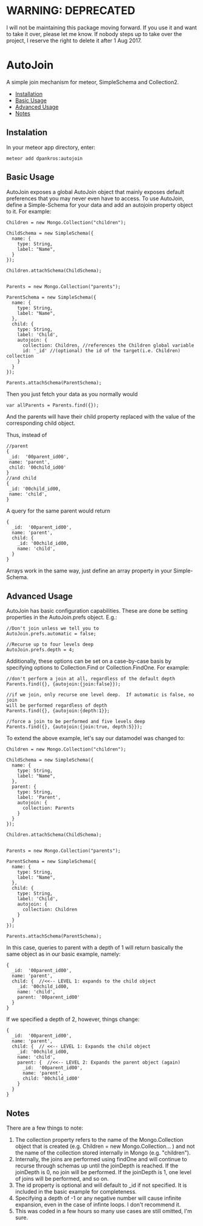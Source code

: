 WARNING: DEPRECATED
==========
I will not be maintaining this package moving forward.  If you use it and want to take it over, please let me know.  If nobody steps up to take over the project, I reserve the right to delete it after 1 Aug 2017.

AutoJoin
=============

A simple join mechanism for meteor, SimpleSchema and Collection2.

- [Installation](#installation)
- [Basic Usage](#basicUsage)
- [Advanced Usage](#advancedUsage)
- [Notes](#notes)

## Instalation
In your meteor app directory, enter:

```
meteor add dpankros:autojoin
```

## Basic Usage
AutoJoin exposes a global AutoJoin object that mainly exposes default
preferences that you may never even have to access.  To use AutoJoin, define
a Simple-Schema for your data and add an autojoin property object to it.  For
example:

```
Children = new Mongo.Collection("children");

ChildSchema = new SimpleSchema({
  name: {
    type: String,
    label: "Name",
  }
});

Children.attachSchema(ChildSchema);


Parents = new Mongo.Collection("parents");

ParentSchema = new SimpleSchema({
  name: {
    type: String,
    label: "Name",
  },
  child: {
    type: String,
    label: 'Child',
    autojoin: {
      collection: Children, //references the Children global variable
      id: '_id' //(optional) the id of the target(i.e. Children) collection
    }
  }
});

Parents.attachSchema(ParentSchema);
```

Then you just fetch your data as you normally would

```
var allParents = Parents.find({});
```

And the parents will have their child property replaced with the value of the
 corresponding child object.

Thus, instead of
 ```
//parent
{
  _id:  '00parent_id00',
  name: 'parent',
  child: '00child_id00'
}
//and child
{
  _id: '00child_id00,
  name: 'child',
}
```
A query for the same parent would return
```
{
  _id:  '00parent_id00',
  name: 'parent',
  child: {
    _id: '00child_id00,
    name: 'child',
  }
}
```
Arrays work in the same way, just define an array property in your
Simple-Schema.

## Advanced Usage
AutoJoin has basic configuration capabilities.  These are done be setting
properties in the AutoJoin.prefs object.  E.g.:
```
//Don't join unless we tell you to
AutoJoin.prefs.automatic = false;

//Recurse up to four levels deep
AutoJoin.prefs.depth = 4;
```

Additionally, these options can be set on a case-by-case basis by specifying
options to Collection.Find or Collection.FindOne.  For example:

```
//don't perform a join at all, regardless of the default depth
Parents.find({}, {autojoin:{join:false}});

//if we join, only recurse one level deep.  If automatic is false, no join
will be performed regardless of depth
Parents.find({}, {autojoin:{depth:1}};

//force a join to be performed and five levels deep
Parents.find({}, {autojoin:{join:true, depth:5}});
```

To extend the above example, let's say our datamodel was changed to:
```
Children = new Mongo.Collection("children");

ChildSchema = new SimpleSchema({
  name: {
    type: String,
    label: "Name",
  },
  parent: {
    type: String,
    label: 'Parent',
    autojoin: {
      collection: Parents
    }
  }
});

Children.attachSchema(ChildSchema);


Parents = new Mongo.Collection("parents");

ParentSchema = new SimpleSchema({
  name: {
    type: String,
    label: "Name",
  },
  child: {
    type: String,
    label: 'Child',
    autojoin: {
      collection: Children
    }
  }
});

Parents.attachSchema(ParentSchema);
```
In this case, queries to parent with a depth of 1 will return basically the
same object as in our basic example, namely:
 ```
 {
   _id:  '00parent_id00',
   name: 'parent',
   child: {  //<<-- LEVEL 1: expands to the child object
     _id: '00child_id00,
     name: 'child',
     parent: '00parent_id00'
   }
 }
 ```
 If we specified a depth of 2, however, things change:
 ```
{
   _id:  '00parent_id00',
   name: 'parent',
   child: {  // <<-- LEVEL 1: Expands the child object
     _id: '00child_id00,
     name: 'child',
     parent: {  //<<-- LEVEL 2: Expands the parent object (again)
       _id:  '00parent_id00',
       name: 'parent',
       child: '00child_id00'
     }
   }
 }
 ```

## Notes
There are a few things to note:

  1.  The collection property refers to the name of the Mongo.Collection
  object that is created (e.g. Children = new Mongo.Collection... )
  and not the name of the collection stored internally in Mongo (e.g.
  "children").
  1.  Internally, the joins are performed using findOne and will continue to
  recurse through schemas up until the joinDepth is reached.  If the
  joinDepth is 0, no join will be performed.  If the joinDepth is 1, one
  level of joins will be performed, and so on.
  1. The id property is optional and will default to _id if not specified.
  It is included in the basic example for completeness.
  1. Specifying a depth of -1 or any negative number will cause infinite
  expansion, even in the case of infinte loops.  I don't recommend it.
  1.  This was coded in a few hours so many use cases are still omitted, I'm
  sure.
